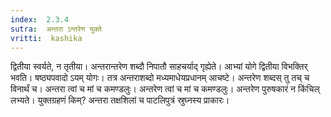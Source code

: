 ```yaml
---
index:  2.3.4
sutra:  अन्तरा ऽन्तरेण युक्ते
vritti:  kashika 
---
```


द्वितीया स्वर्यते, न तृतीया। अन्तरान्तरेण शब्दौ निपातौ साहचर्याद् गृह्येते। आभ्यां योगे द्वितीया विभक्तिर् भवति। षष्ठ्यपवादो ऽयम् योगः। तत्र अन्तराशब्दो मध्यमाधेयप्रधानम् आचष्टे। अन्तरेण शब्दस् तु तच् च विनार्थं च। अन्तरा त्वां च मां च कमण्डलुः। अन्तरेण त्वां च मां च कमण्डलुः। अन्तरेण पुरुषकारं न किंचिल् लभ्यते। युक्तग्रहणं किम्? अन्तरा तक्षशिलां च पाटलिपुत्रं स्रुघ्नस्य प्राकारः।

